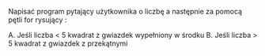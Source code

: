 Napisać program pytający użytkownika o liczbę a następnie za pomocą pętli for rysujący :

A. Jeśli liczba < 5 kwadrat z gwiazdek wypełniony w środku B. Jeśli liczba > 5 kwadrat z gwiazdek z przekątnymi

